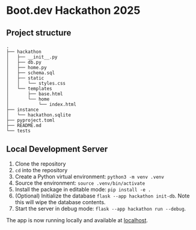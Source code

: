 # Boot.dev Hackathon 2025

## Project structure

```
.
├── hackathon
│   ├── __init__.py
│   ├── db.py
│   ├── home.py
│   ├── schema.sql
│   ├── static
│   │   └── styles.css
│   └── templates
│       ├── base.html
│       └── home
│           └── index.html
├── instance
│   └── hackathon.sqlite
├── pyproject.toml
├── README.md
└── tests
```

## Local Development Server

1. Clone the repository
2. `cd` into the repository
3. Create a Python virtual environment: `python3 -m venv .venv`
4. Source the environment: `source .venv/bin/activate`
5. Install the package in editable mode: `pip install -e .`
6. (Optional) Initialize the database `flask --app hackathon init-db`. Note this will wipe the database contents.
7. Start the server in debug mode: `flask --app hackathon run --debug`.

The app is now running locally and available at [localhost](http://127.0.0.1:5000).
